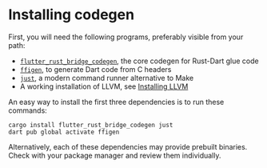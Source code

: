 # Installing codegen

First, you will need the following programs, preferably visible from your path:

- [`flutter_rust_bridge_codegen`](https://lib.rs/crates/flutter_rust_bridge_codegen), the core codegen for Rust-Dart glue code
- [`ffigen`](https://pub.dev/packages/ffigen), to generate Dart code from C headers
- [`just`](https://github.com/casey/just), a modern command runner alternative to Make
- A working installation of LLVM, see [Installing LLVM](https://pub.dev/packages/ffigen#installing-llvm)

An easy way to install the first three dependencies is to run these commands:

```shell
cargo install flutter_rust_bridge_codegen just
dart pub global activate ffigen
```

Alternatively, each of these dependencies may provide prebuilt binaries. Check with
your package manager and review them individually.
